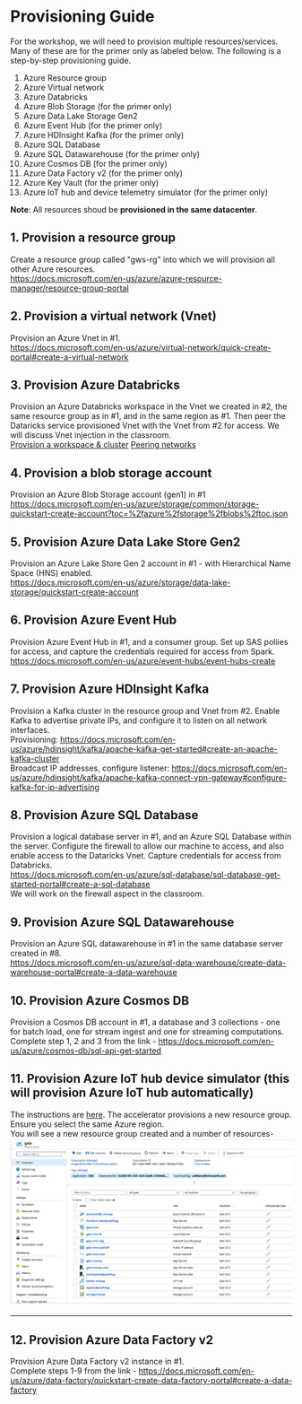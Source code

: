 
# Provisioning Guide

For the workshop, we will need to provision multiple resources/services.  Many of these are for the primer only as labeled below.  The following is a step-by-step provisioning guide.<br>
1.   Azure Resource group<br>
2.   Azure Virtual network<br>
3.   Azure Databricks<br>
4.   Azure Blob Storage (for the primer only)<br>
5.   Azure Data Lake Storage Gen2<br>
6.   Azure Event Hub (for the primer only)<br>
7.   Azure HDInsight Kafka (for the primer only)<br>
8.   Azure SQL Database<br>
9.   Azure SQL Datawarehouse (for the primer only)<br>
10.   Azure Cosmos DB (for the primer only)<br>
11.   Azure Data Factory v2 (for the primer only)<br> 
12.   Azure Key Vault (for the primer only)<br>
13.   Azure IoT hub and device telemetry simulator (for the primer only) <br>

**Note**: All resources shoud be **provisioned in the same datacenter**.<br>

## 1. Provision a resource group
Create a resource group called "gws-rg" into which we will provision all other Azure resources.<br>
https://docs.microsoft.com/en-us/azure/azure-resource-manager/resource-group-portal

## 2.  Provision a virtual network (Vnet)
Provision an Azure Vnet in #1. <br>
https://docs.microsoft.com/en-us/azure/virtual-network/quick-create-portal#create-a-virtual-network

## 3.  Provision Azure Databricks
Provision an Azure Databricks workspace in the Vnet we created in #2, the same resource group as in #1, and in the same region as #1.  Then peer the Dataricks service provisioned Vnet with the Vnet from #2 for access.  We will discuss Vnet injection in the classroom.<br>
[Provision a workspace & cluster](https://docs.microsoft.com/en-us/azure/azure-databricks/quickstart-create-databricks-workspace-portal#create-an-azure-databricks-workspace)
[Peering networks](https://docs.azuredatabricks.net/administration-guide/cloud-configurations/azure/vnet-peering.html)

## 4.  Provision a blob storage account
Provision an Azure Blob Storage account (gen1) in #1<br>
https://docs.microsoft.com/en-us/azure/storage/common/storage-quickstart-create-account?toc=%2fazure%2fstorage%2fblobs%2ftoc.json

## 5.  Provision Azure Data Lake Store Gen2
Provision an Azure Lake Store Gen 2 account in #1 - with Hierarchical Name Space (HNS) enabled.  <br>
https://docs.microsoft.com/en-us/azure/storage/data-lake-storage/quickstart-create-account

## 6.  Provision Azure Event Hub
Provision Azure Event Hub in #1, and a consumer group.  Set up SAS poliies for access, and capture the credentials required for access from Spark.<br>
https://docs.microsoft.com/en-us/azure/event-hubs/event-hubs-create

## 7.  Provision Azure HDInsight Kafka
Provision a Kafka cluster in the resource group and Vnet from #2.  Enable Kafka to advertise private IPs, and configure it to listen on all network interfaces. <br>
Provisioning: https://docs.microsoft.com/en-us/azure/hdinsight/kafka/apache-kafka-get-started#create-an-apache-kafka-cluster<br>
Broadcast IP addresses, configure listener: https://docs.microsoft.com/en-us/azure/hdinsight/kafka/apache-kafka-connect-vpn-gateway#configure-kafka-for-ip-advertising

## 8.  Provision Azure SQL Database
Provision a logical database server in #1, and an Azure SQL Database within the server.  Configure the firewall to allow our machine to access, and also enable access to the Dataricks Vnet.  Capture credentials for access from Databricks.<br>
https://docs.microsoft.com/en-us/azure/sql-database/sql-database-get-started-portal#create-a-sql-database<br>
We will work on the firewall aspect in the classroom.

## 9.  Provision Azure SQL Datawarehouse
Provision an Azure SQL datawarehouse in #1 in the same database server created in #8.<br>
https://docs.microsoft.com/en-us/azure/sql-data-warehouse/create-data-warehouse-portal#create-a-data-warehouse

## 10.  Provision Azure Cosmos DB
Provision a Cosmos DB account in #1, a database and 3 collections - one for batch load, one for stream ingest and one for streaming computations.<br>
Complete step 1, 2 and 3 from the link - https://docs.microsoft.com/en-us/azure/cosmos-db/sql-api-get-started

## 11.  Provision Azure IoT hub device simulator (this will provision Azure IoT hub automatically)
The instructions are [here](https://github.com/anagha-microsoft/databricks-workshops/blob/master/iot/docs/Provisioning-1-AzureIoT.md).  The accelerator provisions a new resource group.  Ensure you select the same Azure region.<br>
You will see a new resource group created and a number of resources-<br>
![1-iot-1](../../images/7-azure-iot/iot.png)
<br>
<hr>


## 12.  Provision Azure Data Factory v2
Provision Azure Data Factory v2 instance in #1.<br>
Complete steps 1-9 from the link - https://docs.microsoft.com/en-us/azure/data-factory/quickstart-create-data-factory-portal#create-a-data-factory

